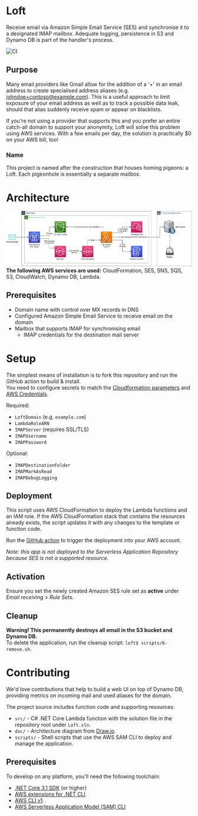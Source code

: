 # Loft
Receive email via Amazon Simple Email Service (SES) and synchronise it to a designated IMAP mailbox. Adequate logging, persistence in S3 and Dynamo DB is part of the handler's process.

![CI](https://github.com/BAPostma/Loft/workflows/CI/badge.svg?branch=master)

## Purpose
Many email providers like Gmail allow for the addition of a '+' in an email address to create specialised address aliases (e.g. johndoe+contoso@example.com). This is a useful approach to limit exposure of your email address as well as to track a possible data leak, should that alias suddenly receive spam or appear on blacklists.

If you're not using a provider that supports this and you prefer an entire catch-all domain to support your anonymity, Loft will solve this problem using AWS services. With a few emails per day, the solution is practically $0 on your AWS bill, too!

### Name
This project is named after the construction that houses homing pigeons: a Loft. Each pigeonhole is essentially a separate mailbox.

# Architecture
![Architecture](./doc/architecture.png)
**The following AWS services are used:** CloudFormation, SES, SNS, SQS, S3, CloudWatch, Dynamo DB, Lambda.

## Prerequisites
- Domain name with control over MX records in DNS
- Configured Amazon Simple Email Service to receive email on the domain
- Mailbox that supports IMAP for synchronising email
  - IMAP credentials for the destination mail server

# Setup
The simplest means of installation is to fork this repository and run the GitHub action to build & install.  
You need to configure secrets to match the [Cloudformation parameters](./template.yaml) and [AWS Credentials](https://github.com/aws-actions/configure-aws-credentials#usage).  

Required:
- `LoftDomain` (e.g. `example.com`)
- `LambdaRoleARN`
- `IMAPServer` (requires SSL/TLS)
- `IMAPUsername`
- `IMAPPassword`

Optional:
- `IMAPDestinationFolder`
- `IMAPMarkAsRead`
- `IMAPDebugLogging`

## Deployment
This script uses AWS CloudFormation to deploy the Lambda functions and an IAM role. If the AWS CloudFormation stack that contains the resources already exists, the script updates it with any changes to the template or function code.

Run the [GitHub action](./.github/workflows/main.yml) to trigger the deployment into your AWS account.

_Note: this app is not deployed to the Serverless Application Repository because SES is not a supported resource._

## Activation
Ensure you set the newly created Amazon SES rule set as **active** under _Email receiving_ > _Rule Sets_.

## Cleanup
**Warning! This permanently destroys all email in the S3 bucket and Dynamo DB.**  
To delete the application, run the cleanup script: `loft$ scripts/6-remove.sh`.

# Contributing
We'd love contributions that help to build a web UI on top of Dynamo DB, providing metrics on incoming mail and used aliases for the domain.

The project source includes function code and supporting resources:
- `src/` - C# .NET Core Lambda function with the solution file in the repository root under `Loft.sln`.
- `doc/` - Architecture diagram from [Draw.io](https://www.draw.io).
- `scripts/` - Shell scripts that use the AWS SAM CLI to deploy and manage the application.

## Prerequisites
To develop on any platform, you'll need the following toolchain:
- [.NET Core 3.1 SDK](https://dotnet.microsoft.com/download/dotnet-core/3.1) (or higher)
- [AWS extensions for .NET CLI](https://github.com/aws/aws-extensions-for-dotnet-cli)
- [AWS CLI v1](https://docs.aws.amazon.com/cli/latest/userguide/cli-chap-install.html).
- [AWS Serverless Application Model (SAM) CLI](https://docs.aws.amazon.com/serverless-application-model/latest/developerguide/serverless-sam-cli-install.html)